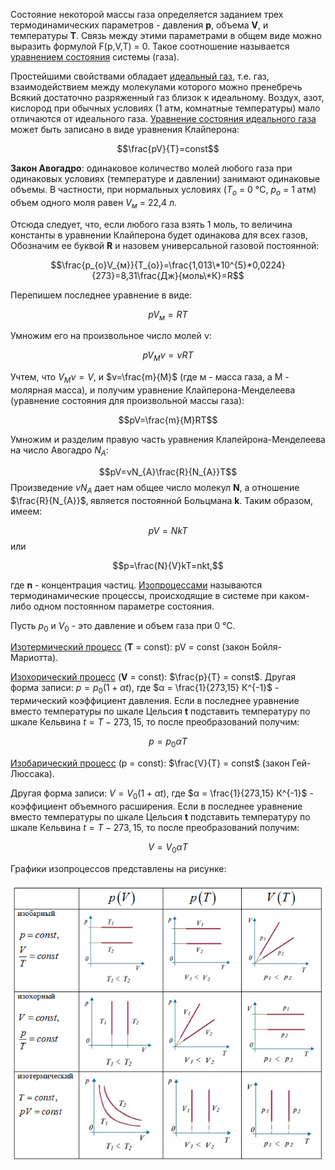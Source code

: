 Состояние некоторой массы газа определяется заданием трех термодинамических параметров - давления **р**, объема **V**, и температуры **Т**. Связь между этими параметрами в общем виде можно выразить формулой F(p,V,T) = 0. Такое соотношение называется <u>уравнением состояния</u> системы (газа).  
  
Простейшими свойствами обладает <u>идеальный газ</u>, т.е. газ, взаимодействием между молекулами которого можно пренебречь Всякий достаточно разряженный газ близок к идеальному. Воздух, азот, кислород при обычных условиях (1 атм, комнатные температуры) мало отличаются от идеального газа. <u>Уравнение состояния идеального газа</u> может быть записано в виде уравнения Клайперона:

$$\frac{pV}{T}=const$$
  
**Закон Авогадро**: одинаковое количество молей любого газа при одинаковых условиях (температуре и давлении) занимают одинаковые объемы. В частности, при нормальных условиях ($Т_{o}$ = 0 °С, $р_{o}$ = 1 атм) объем одного моля равен $V_{м}$ = 22,4 л.  
  
Отсюда следует, что, если любого газа взять 1 моль, то величина константы в уравнении Клайперона будет одинакова для всех газов, Обозначим ее буквой **R** и назовем универсальной газовой постоянной:  

$$\frac{p_{o}V_{м}}{T_{o}}=\frac{1,013\*10^{5}*0,0224}{273}=8,31\frac{Дж}{моль\*К}=R$$

Перепишем последнее уравнение в виде: 

$$pV_{м}=RT$$
  
Умножим его на произвольное число молей ν:

$$pV_{М}ν=νRT$$

Учтем, что $V_{М}ν=V$, и $ν=\frac{m}{M}$ (где м - масса газа, а М - молярная масса), и получим уравнение Клайперона-Менделеева (уравнение состояния для произвольной массы газа): 

$$pV=\frac{m}{M}RT$$

Умножим и разделим правую часть уравнения Клапейрона-Менделеева на число Авогадро $N_{A}$: 

$$pV=νN_{A}\frac{R}{N_{A}}T$$ 
Произведение $νN_{A}$ дает нам общее число молекул **N**, а отношение $\frac{R}{N_{A}}$‚ является постоянной Больцмана **k**. Таким образом, имеем: 

$$pV=NkT$$
или  

$$p=\frac{N}{V}kT=nkt,$$

где **n** - концентрация частиц.
<u>Изопроцессами</u> называются термодинамические процессы, происходящие в системе при 
каком-либо одном постоянном параметре состояния.  

Пусть $p_{0}$ и $V_{0}$ - это давление и объем газа при 0 °С.

<u>Изотермический процесс</u> (**Т** = const): pV = const (закон Бойля-Мариотта).  
  
<u>Изохорический процесс</u> (**V** = const): $\frac{p}{T} = const$. Другая форма записи: $p=p_{0}(1+αt)$, где $α = \frac{1}{273,15} К^{-1}$ - термический коэффициент давления. Если в последнее уравнение вместо температуры по шкале Цельсия **t** подставить температуру по шкале Кельвина $t=T-273,15,$ то после преобразований получим: 

$$p=p_{0}αT$$

<u>Изобарический процесс</u> (р = const): $\frac{V}{T} = const$ (закон Гей-Люссака).  
  
Другая форма записи: $V = V_{0} (1 + αt)$, где $α = \frac{1}{273,15} К^{-1}$ - коэффициент объемного расширения. Если в последнее уравнение вместо температуры по шкале Цельсия **t** подставить температуру по шкале Кельвина $t=T-273,15,$  то после преобразований получим: 

$$V=V_{0}αT$$

Графики изопроцессов представлены на рисунке:


![](./img/im14.png)
